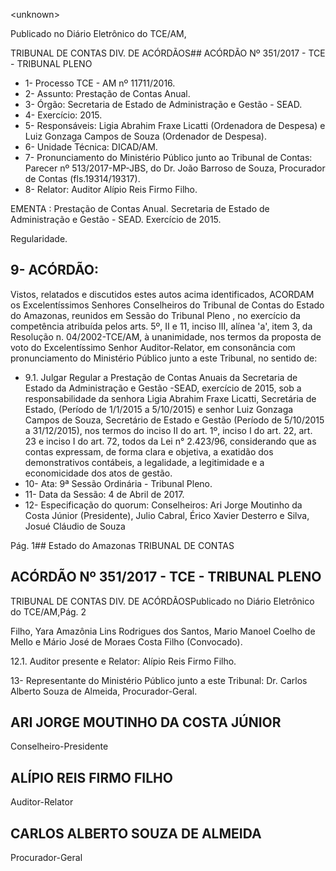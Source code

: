 &lt;unknown&gt;

Publicado  no  Diário Eletrônico do TCE/AM,

TRIBUNAL DE CONTAS DIV. DE  ACÓRDÃOS## ACÓRDÃO Nº 351/2017 - TCE - TRIBUNAL PLENO

- 1- Processo TCE - AM nº 11711/2016.
- 2- Assunto: Prestação de Contas Anual.
- 3- Órgão: Secretaria de Estado de Administração e Gestão - SEAD.
- 4- Exercício: 2015.
- 5- Responsáveis: Ligia Abrahim Fraxe Licatti (Ordenadora de Despesa) e Luiz Gonzaga Campos de Souza (Ordenador de Despesa).
- 6- Unidade Técnica: DICAD/AM.
- 7- Pronunciamento  do Ministério  Público  junto  ao Tribunal  de Contas: Parecer  nº 513/2017-MP-JBS, do Dr. João Barroso de Souza, Procurador de Contas (fls.19314/19317).
- 8- Relator: Auditor Alípio Reis Firmo Filho.

EMENTA :  Prestação  de  Contas  Anual.  Secretaria de  Estado  de  Administração  e  Gestão  -  SEAD. Exercício de 2015.

Regularidade.

## 9- ACÓRDÃO:

Vistos, relatados e discutidos estes autos acima identificados, ACORDAM os Excelentíssimos Senhores Conselheiros do Tribunal de Contas do Estado do Amazonas, reunidos em Sessão do Tribunal Pleno , no exercício da competência atribuída pelos arts. 5º, II e 11, inciso III, alínea 'a', item 3, da Resolução n. 04/2002-TCE/AM, à unanimidade, nos termos da proposta de voto do Excelentíssimo  Senhor Auditor-Relator, em consonância com pronunciamento do Ministério Público junto a este Tribunal, no sentido de:

- 9.1. Julgar Regular a Prestação de Contas Anuais da Secretaria de Estado da Administração e Gestão -SEAD,  exercício de 2015, sob a responsabilidade da  senhora Ligia  Abrahim  Fraxe  Licatti,  Secretária  de Estado,  (Período  de  1/1/2015  a  5/10/2015)  e  senhor  Luiz  Gonzaga Campos  de  Souza,  Secretário de Estado e Gestão (Período de 5/10/2015 a 31/12/2015), nos termos do inciso II do art. 1º, inciso I do art. 22, art. 23 e inciso I do art. 72, todos da Lei n° 2.423/96, considerando que  as  contas  expressam,  de  forma  clara  e  objetiva,  a  exatidão  dos demonstrativos contábeis, a legalidade, a legitimidade e a economicidade dos atos de gestão.
- 10-  Ata: 9ª Sessão Ordinária - Tribunal Pleno.
- 11-  Data da Sessão: 4 de Abril de 2017.
- 12-  Especificação  do  quorum: Conselheiros: Ari Jorge  Moutinho  da  Costa  Júnior (Presidente),  Julio  Cabral,  Érico  Xavier  Desterro  e  Silva,  Josué  Cláudio  de  Souza

Pág. 1## Estado do Amazonas TRIBUNAL DE CONTAS

## ACÓRDÃO Nº 351/2017 - TCE - TRIBUNAL PLENO

TRIBUNAL DE CONTAS DIV. DE  ACÓRDÃOSPublicado  no  Diário Eletrônico do TCE/AM,Pág. 2

Filho,  Yara Amazônia Lins Rodrigues dos Santos, Mario  Manoel Coelho de  Mello e Mário José de Moraes Costa Filho (Convocado).

12.1. Auditor presente e Relator: Alípio Reis Firmo Filho.

13-  Representante  do  Ministério  Público  junto  a  este Tribunal: Dr. Carlos  Alberto Souza de Almeida, Procurador-Geral.

## ARI JORGE MOUTINHO DA COSTA JÚNIOR

Conselheiro-Presidente

## ALÍPIO REIS FIRMO FILHO

Auditor-Relator

## CARLOS ALBERTO SOUZA DE ALMEIDA

Procurador-Geral